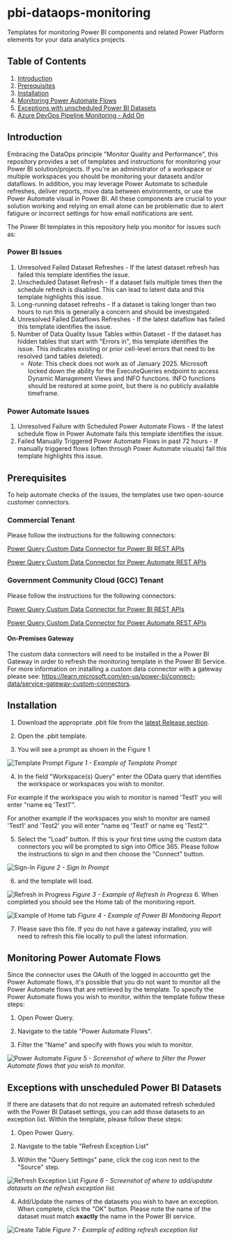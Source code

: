 # pbi-dataops-monitoring
Templates for monitoring Power BI components and related Power Platform elements for your data analytics projects.

## Table of Contents

1. [Introduction](#Introduction)
1. [Prerequisites](#Prerequisites)
1. [Installation](#Installation)
1. [Monitoring Power Automate Flows](#Monitoring-Power-Automate-Flows)
1. [Exceptions with unscheduled Power BI Datasets](#Exceptions-with-unscheduled-Power-BI-Datasets)
1. [Azure DevOps Pipeline Monitoring - Add On](./documentation/Azure-DevOps-Addon.md)

## Introduction

Embracing the DataOps principle "Monitor Quality and Performance", this repository provides a set of templates and instructions for monitoring your Power BI solution/projects.  If you're an administrator of a workspace or multiple workspaces you should be monitoring your datasets and/or dataflows.  In addition, you may leverage Power Automate to schedule refreshes, deliver reports, move data between environments, or use the Power Automate visual in Power BI.  All these components are crucial to your solution working and relying on email alone can be problematic due to alert fatigure or incorrect settings for how email notifications are sent.

The Power BI templates in this repository help you monitor for issues such as:

### Power BI Issues
1. Unresolved Failed Dataset Refreshes -  If the latest dataset refresh has failed this template identifies the issue.
2. Unscheduled Dataset Refresh - If a dataset fails multiple times then the schedule refresh is disabled.  This can lead to latent data and this template highlights this issue.
3. Long-running dataset refreshs - If a dataset is taking longer than two hours to run this is generally a concern and should be investigated.
4. Unresolved Failed Dataflows Refreshes - If the latest dataflow has failed this template identifies the issue.
5. Number of Data Quality Issue Tables within Dataset - If the dataset has hidden tables that start with "Errors in", this template identifies the issue.  This indicates existing or prior cell-level errors that need to be resolved (and tables deleted).
    - *Note*: This check does not work as of January 2025.  Microsoft locked down the ability for the ExecuteQueries endpoint to access Dynamic Management Views and INFO functions.  INFO functions should be restored at some point, but there is no publicly available timeframe.

### Power Automate Issues
1. Unresolved Failure with Scheduled Power Automate Flows - If the latest schedule flow in Power Automate fails this template identifies the issue.
2. Failed Manually Triggered Power Automate Flows in past 72 hours - If manually triggered flows (often through Power Automate visuals) fail this template highlights this issue.

## Prerequisites 

To help automate checks of the issues, the templates use two open-source customer connectors.  

### Commercial Tenant
Please follow the instructions for the following connectors:

<a href="https://github.com/kerski/powerquery-connector-pbi-rest-api-commercial#installation" target="_blank">Power Query Custom Data Connector for Power BI REST APIs</a>

<a href="https://github.com/kerski/powerquery-connector-power-automate-rest-api-commercial#installation" target="_blank">Power Query Custom Data Connector for Power Automate REST APIs</a>

### Government Community Cloud (GCC) Tenant
Please follow the instructions for the following connectors:

<a href="https://github.com/kerski/powerquery-connector-pbi-rest-api-gcc#installation" target="_blank">Power Query Custom Data Connector for Power BI REST APIs</a>

<a href="https://github.com/kerski/powerquery-connector-power-automate-rest-api-gcc#installation" target="_blank">Power Query Custom Data Connector for Power Automate REST APIs</a>

#### On-Premises Gateway
The custom data connectors will need to be installed in the a Power BI Gateway in order to refresh the monitoring template in the Power BI Service. For more information on installing a custom data connector with a gateway please see: https://learn.microsoft.com/en-us/power-bi/connect-data/service-gateway-custom-connectors.

## Installation

1. Download the appropriate .pbit file from the <a href="https://github.com/kerski/pbi-dataops-monitoring/releases" target="_blank">latest Release section</a>.  

2. Open the .pbit template.

3. You will see a prompt as shown in the Figure 1

![Template Prompt](./documentation/images/Template%20Prompt.png)
*Figure 1 - Example of Template Prompt*

4. In the field "Workspace(s) Query" enter the OData query that identifies the workspace or workspaces you wish to monitor.

For example if the workspace you wish to monitor is named 'Test1' you will enter "name eq 'Test1'".

For another example if the workspaces you wish to monitor are named 'Test1' and 'Test2' you will enter "name eq 'Test1' or name eq 'Test2'".

5. Select the "Load" button.  If this is your first time using the custom data connectors you will be prompted to sign into Office 365. Please follow the instructions to sign in and then choose the "Connect" button.

![Sign-In](./documentation/images/sign-in.png)
*Figure 2 - Sign In Prompt*

6.  and the template will load.  

![Refresh in Progress](./documentation/images/Refresh%20in%20Progress.png)
*Figure 3 - Example of Refresh In Progress*
6. When completed you should see the Home tab of the monitoring report.

![Example of Home tab](./documentation/images/Example%20Report.png)
*Figure 4 - Example of Power BI Monitoring Report*

7. Please save this file.  If you do not have a gateway installed, you will need to refresh this file locally to pull the latest information.   


## Monitoring Power Automate Flows
Since the connector uses the OAuth of the logged in accountto get the Power Automate flows, it's possible that you do not want to monitor all the Power Automate flows that are retrieved by the template.  To specify the Power Automate flows you wish to monitor, within the template follow these steps:

1. Open Power Query.

2. Navigate to the table "Power Automate Flows".

3. Filter the "Name" and specify with flows you wish to monitor.

![Power Automate](./documentation/images/Power%20Automate.png)
*Figure 5 - Screenshot of where to filter the Power Automate flows that you wish to monitor.*

## Exceptions with unscheduled Power BI Datasets
If there are datasets that do not require an automated refresh scheduled with the Power BI Dataset settings, you can add those datasets to an exception list.  Within the template, please follow these steps:

1. Open Power Query.

2. Navigate to the table "Refresh Exception List"

3. Within the "Query Settings" pane, click the cog icon next to the "Source" step.  

![Refresh Exception List](./documentation/images/Refresh%20Exception%20List.png)
*Figure 6 - Screenshot of where to add/update datasets on the refresh exception list.*

4. Add/Update the names of the datasets you wish to have an exception. When complete, click the "OK" button. Please note the name of the dataset must match **exactly** the name in the Power BI service.

![Create Table](./documentation/images/Create%20Table.png)
*Figure 7 - Example of editing refresh exception list*